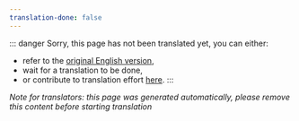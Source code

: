 ```yaml
---
translation-done: false
---
```

::: danger
Sorry, this page has not been translated yet, you can either:
- refer to the [original English version](<..\..\..\de\modding\extras.md>),
- wait for a translation to be done,
- or contribute to translation effort [here](https://github.com/bsmg/wiki).
:::

_Note for translators: this page was generated automatically, please remove this content before starting translation_
